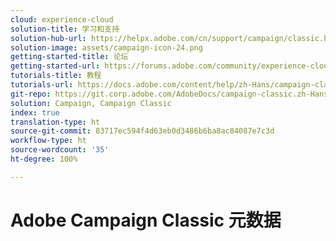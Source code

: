 ```yaml
---
cloud: experience-cloud
solution-title: 学习和支持
solution-hub-url: https://helpx.adobe.com/cn/support/campaign/classic.html
solution-image: assets/campaign-icon-24.png
getting-started-title: 论坛
getting-started-url: https://forums.adobe.com/community/experience-cloud/marketing-cloud/campaign/classic
tutorials-title: 教程
tutorials-url: https://docs.adobe.com/content/help/zh-Hans/campaign-classic-learn/tutorials/overview.html
git-repo: https://git.corp.adobe.com/AdobeDocs/campaign-classic.zh-Hans
solution: Campaign, Campaign Classic
index: true
translation-type: ht
source-git-commit: 83717ec594f4d63eb0d3486b6ba8ac84087e7c3d
workflow-type: ht
source-wordcount: '35'
ht-degree: 100%

---
```



# Adobe Campaign Classic 元数据
